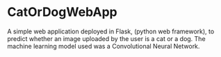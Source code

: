 # CatOrDogWebApp
A simple web application deployed in Flask, (python web framework), to predict whether an image uploaded by the user is a cat or a dog. The machine learning model used was a Convolutional Neural Network.

